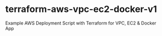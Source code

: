 # terraform-aws-vpc-ec2-docker-v1
Example AWS Deployment Script with Terraform for VPC, EC2 &amp; Docker App
